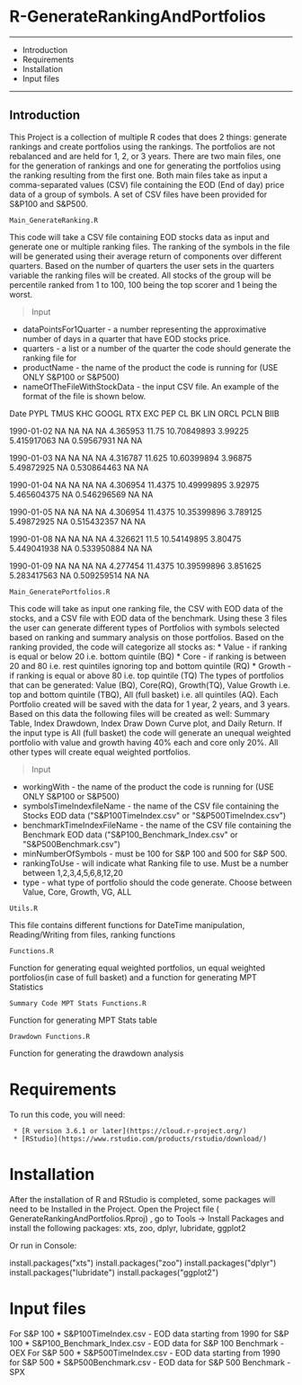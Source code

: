 # R-GenerateRankingAndPortfolios

***


* Introduction
* Requirements
* Installation      
* Input files

***

## Introduction

This Project is a collection of multiple R codes that does 2 things: generate rankings and create portfolios using the rankings. The portfolios are not rebalanced and are held for 1, 2, or 3 years. 
There are two main files, one for the generation of rankings and one for generating the portfolios using the ranking resulting from the first one. Both main files take as input a comma-separated values (CSV) file containing the EOD (End of day) price data of a group of symbols. A set of CSV files have been provided for S&P100 and S&P500.


`Main_GenerateRanking.R`

This code will take a CSV file containing EOD stocks data as input and generate one or multiple ranking files. The ranking of the symbols in the file will be generated using their average return of components over different quarters. Based on the number of quarters the user sets in the quarters variable the ranking files will be created. All stocks of the group will be percentile ranked from 1 to 100, 100 being the top scorer and 1 being the worst.
 
> Input

 * dataPointsFor1Quarter      - a number representing the approximative number of days in a quarter that have EOD stocks price. 
 * quarters                   -  a list or a number of the quarter the code should generate the ranking file for
 * productName                - the name of the product the code is running for (USE ONLY S&P100 or S&P500)
 * nameOfTheFileWithStockData - the input CSV file. An example of the format of the file is shown below.
 
 Date	   PYPL	TMUS KHC	GOOGL	RTX	    EXC	    PEP	         CL	      BK	       LIN	ORCL	   PCLN	BIIB
 
1990-01-02	NA	 NA	 NA	     NA	  4.365953	11.75	10.70849893	3.99225	  5.415917063	NA	0.59567931	NA	NA

1990-01-03	NA	 NA	 NA	     NA	  4.316787	11.625	10.60399894	3.96875	  5.49872925	NA	0.530864463	NA	NA

1990-01-04	NA	 NA	 NA	     NA	  4.306954	11.4375	10.49999895	3.92975	  5.465604375	NA	0.546296569	NA	NA

1990-01-05	NA	 NA	 NA	     NA	  4.306954	11.4375	10.35399896	3.789125  5.49872925	NA	0.515432357	NA	NA

1990-01-08	NA	 NA	 NA	     NA	  4.326621	11.5	10.54149895	3.80475	  5.449041938	NA	0.533950884	NA	NA

1990-01-09	NA	 NA  NA	     NA   4.277454	11.4375	10.39599896	3.851625  5.283417563	NA	0.509259514	NA	NA

`Main_GeneratePortfolios.R`

This code will take as input one ranking file, the CSV with EOD data of the stocks, and a CSV file with EOD data of the benchmark. Using these 3 files the user can generate different types of Portfolios with symbols selected based on ranking and summary analysis on those portfolios. Based on the ranking provided, the code will categorize all stocks as: 
    * Value - if ranking is equal or below 20 i.e. bottom quintile (BQ) 
    * Core - if ranking is between 20 and 80 i.e. rest quintiles ignoring top and bottom quintile (RQ) 
    * Growth - if ranking is equal or above 80 i.e. top quintile (TQ)
The types of portfolios that can be generated: Value (BQ), Core(RQ), Growth(TQ), Value Growth i.e. top and bottom quintile (TBQ), All (full basket) i.e. all quintiles (AQ). Each Portfolio created will be saved with the data for 1 year, 2 years, and 3 years. Based on this data the following files will be created as well: Summary Table, Index Drawdown, Index Draw Down Curve plot, and Daily Return.
If the input type is All (full basket) the code will generate an unequal weighted portfolio with value and growth having 40% each and core only 20%. All other types will create equal weighted portfolios.

> Input
 
 * workingWith                - the name of the product the code is running for (USE ONLY S&P100 or S&P500)
 * symbolsTimeIndexfileName   - the name of the CSV file containing the Stocks EOD data ("S&P100TimeIndex.csv" or "S&P500TimeIndex.csv")
 * benchmarkTimeIndexFileName - the name of the CSV file containing the Benchmark EOD data ("S&P100_Benchmark_Index.csv" or "S&P500Benchmark.csv")
 * minNumberOfSymbols         - must be 100 for S&P 100 and 500 for S&P 500.    
 * rankingToUse               - will indicate what Ranking file to use. Must be a number between 1,2,3,4,5,6,8,12,20 
 * type                       - what type of portfolio should the code generate. Choose between Value, Core, Growth, VG, ALL
    

`Utils.R`

This file contains different functions for DateTime manipulation, Reading/Writing from files, ranking functions

`Functions.R`

Function for generating equal weighted portfolios, un equal weighted portfolios(in case of full basket) and a function for generating MPT Statistics

`Summary Code MPT Stats Functions.R`

Function for generating MPT Stats table 

`Drawdown Functions.R`

Function for generating the drawdown analysis


# Requirements

 To run this code, you will need:
   
     * [R version 3.6.1 or later](https://cloud.r-project.org/)
     * [RStudio](https://www.rstudio.com/products/rstudio/download/)
     
# Installation            

 After the installation of R and RStudio is completed, some packages will need to be Installed in the Project.
 Open the Project file ( GenerateRankingAndPortfolios.Rproj) , go to Tools -> Install Packages and install the following packages: xts, zoo, dplyr, lubridate, ggplot2 
 
 Or run in Console:
 
   install.packages("xts")
   install.packages("zoo")
   install.packages("dplyr")
   install.packages("lubridate")
   install.packages("ggplot2")
   
# Input files

  For S&P 100 
     * S&P100TimeIndex.csv        - EOD data starting from  1990 for S&P 100 
     * S&P100_Benchmark_Index.csv - EOD data for S&P 100 Benchmark - OEX
  For S&P 500
     * S&P500TimeIndex.csv        - EOD data starting from  1990 for S&P 500 
     * S&P500Benchmark.csv        - EOD data for S&P 500 Benchmark - SPX
   
 

